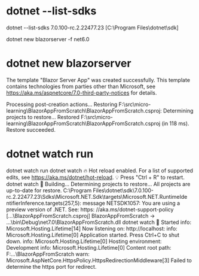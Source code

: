 # dotnet --list-sdks

dotnet --list-sdks
7.0.100-rc.2.22477.23 [C:\Program Files\dotnet\sdk]

dotnet new blazorserver -f net6.0

# dotnet new blazorserver

The template "Blazor Server App" was created successfully.
This template contains technologies from parties other than Microsoft, see https://aka.ms/aspnetcore/7.0-third-party-notices for details.

Processing post-creation actions...
Restoring F:\src\micro-learning\BlazorAppFromScratch\BlazorAppFromScratch.csproj:
  Determining projects to restore...
  Restored F:\src\micro-learning\BlazorAppFromScratch\BlazorAppFromScratch.csproj (in 118 ms).
Restore succeeded.

# dotnet watch run

dotnet watch run
dotnet watch 🔥 Hot reload enabled. For a list of supported edits, see https://aka.ms/dotnet/hot-reload.
  💡 Press "Ctrl + R" to restart.
dotnet watch 🔧 Building...
  Determining projects to restore...
  All projects are up-to-date for restore.
C:\Program Files\dotnet\sdk\7.0.100-rc.2.22477.23\Sdks\Microsoft.NET.Sdk\targets\Microsoft.NET.RuntimeIde
ntifierInference.targets(257,5): message NETSDK1057: You are using a preview version of .NET. See: https: 
//aka.ms/dotnet-support-policy [...\BlazorAppFromScratch.csproj]
  BlazorAppFromScratch -> ...\bin\Debug\net7.0\BlazorAppFromScratch.dll
dotnet watch 🚀 Started
info: Microsoft.Hosting.Lifetime[14]
      Now listening on: http://localhost:<port>
info: Microsoft.Hosting.Lifetime[0]
      Application started. Press Ctrl+C to shut down.
info: Microsoft.Hosting.Lifetime[0]
      Hosting environment: Development
info: Microsoft.Hosting.Lifetime[0]
      Content root path: F:\...\BlazorAppFromScratch
warn: Microsoft.AspNetCore.HttpsPolicy.HttpsRedirectionMiddleware[3]
      Failed to determine the https port for redirect.
